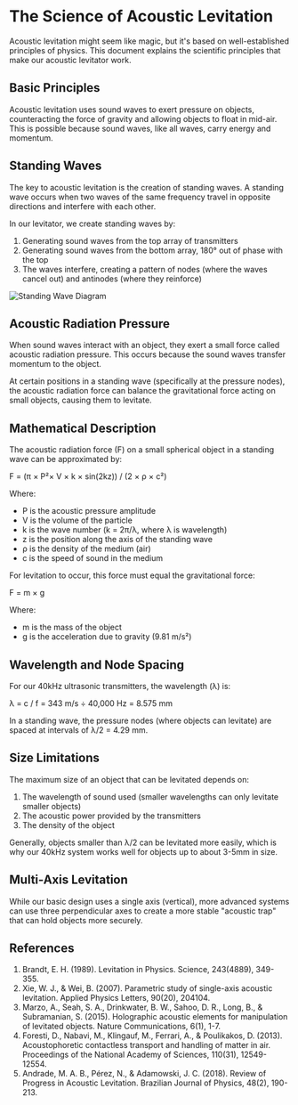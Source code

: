 # The Science of Acoustic Levitation

Acoustic levitation might seem like magic, but it's based on well-established principles of physics. This document explains the scientific principles that make our acoustic levitator work.

## Basic Principles

Acoustic levitation uses sound waves to exert pressure on objects, counteracting the force of gravity and allowing objects to float in mid-air. This is possible because sound waves, like all waves, carry energy and momentum.

## Standing Waves

The key to acoustic levitation is the creation of standing waves. A standing wave occurs when two waves of the same frequency travel in opposite directions and interfere with each other.

In our levitator, we create standing waves by:
1. Generating sound waves from the top array of transmitters
2. Generating sound waves from the bottom array, 180° out of phase with the top
3. The waves interfere, creating a pattern of nodes (where the waves cancel out) and antinodes (where they reinforce)

![Standing Wave Diagram](../media/photos/standing_wave.jpg)

## Acoustic Radiation Pressure

When sound waves interact with an object, they exert a small force called acoustic radiation pressure. This occurs because the sound waves transfer momentum to the object.

At certain positions in a standing wave (specifically at the pressure nodes), the acoustic radiation force can balance the gravitational force acting on small objects, causing them to levitate.

## Mathematical Description

The acoustic radiation force (F) on a small spherical object in a standing wave can be approximated by:

F = (π × P²× V × k × sin(2kz)) / (2 × ρ × c²)

Where:
- P is the acoustic pressure amplitude
- V is the volume of the particle
- k is the wave number (k = 2π/λ, where λ is wavelength)
- z is the position along the axis of the standing wave
- ρ is the density of the medium (air)
- c is the speed of sound in the medium

For levitation to occur, this force must equal the gravitational force:

F = m × g

Where:
- m is the mass of the object
- g is the acceleration due to gravity (9.81 m/s²)

## Wavelength and Node Spacing

For our 40kHz ultrasonic transmitters, the wavelength (λ) is:

λ = c / f = 343 m/s ÷ 40,000 Hz = 8.575 mm

In a standing wave, the pressure nodes (where objects can levitate) are spaced at intervals of λ/2 = 4.29 mm.

## Size Limitations

The maximum size of an object that can be levitated depends on:
1. The wavelength of sound used (smaller wavelengths can only levitate smaller objects)
2. The acoustic power provided by the transmitters
3. The density of the object

Generally, objects smaller than λ/2 can be levitated more easily, which is why our 40kHz system works well for objects up to about 3-5mm in size.

## Multi-Axis Levitation

While our basic design uses a single axis (vertical), more advanced systems can use three perpendicular axes to create a more stable "acoustic trap" that can hold objects more securely.

## References

1. Brandt, E. H. (1989). Levitation in Physics. Science, 243(4889), 349-355.
2. Xie, W. J., & Wei, B. (2007). Parametric study of single-axis acoustic levitation. Applied Physics Letters, 90(20), 204104.
3. Marzo, A., Seah, S. A., Drinkwater, B. W., Sahoo, D. R., Long, B., & Subramanian, S. (2015). Holographic acoustic elements for manipulation of levitated objects. Nature Communications, 6(1), 1-7.
4. Foresti, D., Nabavi, M., Klingauf, M., Ferrari, A., & Poulikakos, D. (2013). Acoustophoretic contactless transport and handling of matter in air. Proceedings of the National Academy of Sciences, 110(31), 12549-12554.
5. Andrade, M. A. B., Pérez, N., & Adamowski, J. C. (2018). Review of Progress in Acoustic Levitation. Brazilian Journal of Physics, 48(2), 190-213.
